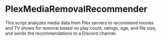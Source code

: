# PlexMediaRemovalRecommender
This script analyzes media data from Plex servers to recommend movies and TV shows for removal based on play count, ratings, age, and file size, and sends the recommendations to a Discord channel.
